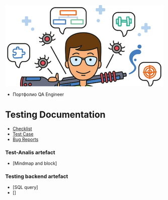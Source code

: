 ![Header](https://github.com/wren777/wren777/blob/main/assets/vj1PCIz_XG0.jpg)

* Портфолио QA Engineer 

# Testing Documentation

- [Checklist](https://github.com/wren777/CheckList)
- [Test Case](https://github.com/wren777/TestCase)
- [Bug Reports](https://github.com/wren777/BugReports)

### Test-Analis artefact
- [Mindmap and block]

### Testing backend artefact
- [SQL query]
- []
